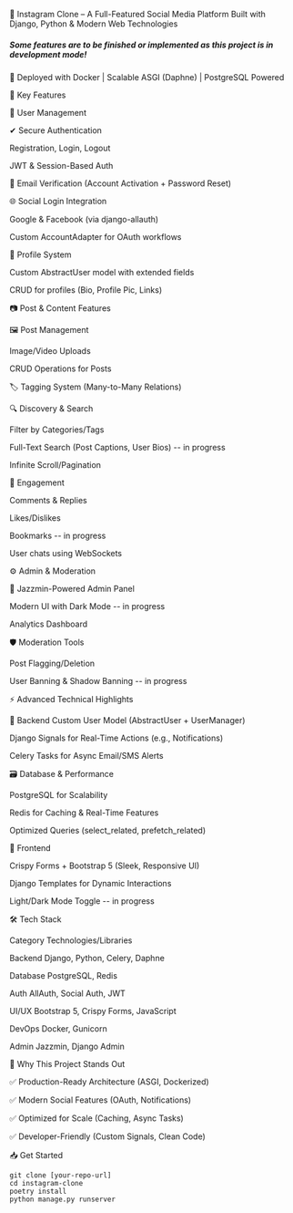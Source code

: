 📸 Instagram Clone – A Full-Featured Social Media Platform
Built with Django, Python & Modern Web Technologies
##### Some features are to be finished or implemented as this project is in development mode!

🚀 Deployed with Docker | Scalable ASGI (Daphne) | PostgreSQL Powered

🌟 Key Features

👤 User Management

✔ Secure Authentication

Registration, Login, Logout

JWT & Session-Based Auth

🔐 Email Verification (Account Activation + Password Reset)

🌐 Social Login Integration

Google & Facebook (via django-allauth)

Custom AccountAdapter for OAuth workflows

📝 Profile System

Custom AbstractUser model with extended fields

CRUD for profiles (Bio, Profile Pic, Links)

📷 Post & Content Features

🖼️ Post Management

Image/Video Uploads 

CRUD Operations for Posts

🏷️ Tagging System (Many-to-Many Relations)

🔍 Discovery & Search

Filter by Categories/Tags

Full-Text Search (Post Captions, User Bios) -- in progress

Infinite Scroll/Pagination

💬 Engagement

Comments & Replies 

Likes/Dislikes

Bookmarks -- in progress

User chats using WebSockets

⚙️ Admin & Moderation

👑 Jazzmin-Powered Admin Panel

Modern UI with Dark Mode -- in progress

Analytics Dashboard

🛡️ Moderation Tools

Post Flagging/Deletion

User Banning & Shadow Banning -- in progress

⚡ Advanced Technical Highlights

🔧 Backend
Custom User Model (AbstractUser + UserManager)

Django Signals for Real-Time Actions (e.g., Notifications)

Celery Tasks for Async Email/SMS Alerts


🗃️ Database & Performance

PostgreSQL for Scalability

Redis for Caching & Real-Time Features

Optimized Queries (select_related, prefetch_related) 


🎨 Frontend

Crispy Forms + Bootstrap 5 (Sleek, Responsive UI)

Django Templates for Dynamic Interactions

Light/Dark Mode Toggle -- in progress

🛠️ Tech Stack

Category	Technologies/Libraries

Backend	Django, Python, Celery, Daphne

Database	PostgreSQL, Redis

Auth	AllAuth, Social Auth, JWT

UI/UX	Bootstrap 5, Crispy Forms, JavaScript

DevOps	Docker, Gunicorn

Admin	Jazzmin, Django Admin


🚀 Why This Project Stands Out

✅ Production-Ready Architecture (ASGI, Dockerized)

✅ Modern Social Features (OAuth, Notifications)

✅ Optimized for Scale (Caching, Async Tasks)

✅ Developer-Friendly (Custom Signals, Clean Code)

📥 Get Started
```
git clone [your-repo-url]  
cd instagram-clone  
poetry install  
python manage.py runserver  

```

